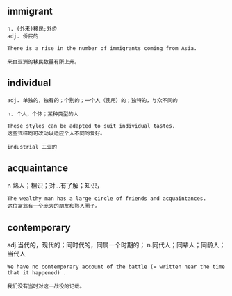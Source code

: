 ## immigrant 
```
n. (外来)移民;外侨
adj. 侨民的

There is a rise in the number of immigrants coming from Asia.

来自亚洲的移民数量有所上升。
```

## individual
```
adj. 单独的，独有的；个别的；一个人（使用）的；独特的，与众不同的

n. 个人，个体；某种类型的人

These styles can be adapted to suit individual tastes.
这些式样均可改动以适应个人不同的爱好。

industrial 工业的
```

## acquaintance
n 熟人；相识；对…有了解；知识，
```
The wealthy man has a large circle of friends and acquaintances.
这位富翁有一个庞大的朋友和熟人圈子。
```

## contemporary
adj.当代的，现代的；同时代的，同属一个时期的；
n.同代人；同辈人；同龄人；当代人
```
We have no contemporary account of the battle (= written near the time that it happened) .

我们没有当时对这一战役的记载。
```
